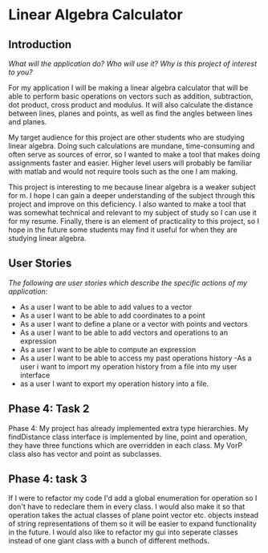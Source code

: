 # Linear Algebra Calculator

## Introduction

*What will the application do? Who will use it? Why is this project of interest to you?*

For my application I will be making a linear algebra calculator that will be able to perform basic operations on 
vectors such as addition, subtraction, dot product, cross product and modulus. It will also calculate the distance
 between lines, planes and points, as well as find the angles between lines and planes. 
 
 My target audience for this project are other students who are studying linear 
 algebra. Doing such calculations are mundane, time-consuming and often serve as sources of error, so I wanted to 
 make a tool that makes doing assignments faster and easier. Higher level users will probably be familiar with matlab
 and would not require tools such as the one I am making.
  
 This project is interesting to me because linear algebra is a weaker subject for m. I hope I can gain a deeper 
 understanding of the subject through this project and improve on this deficiency. I also wanted to make a tool that
 was somewhat technical and relevant to my subject of study so I can use it for my resume. Finally, there is an 
 element of practicality to this project, so I hope in the future some students may find it useful for when they are
 studying linear algebra. 
 
 ## User Stories
*The following are user stories which describe the specific actions of my application:*

- As a user I want to be able to add values to a vector
- As a user I want to be able to add coordinates to a point
- As a user I want to define a plane or a vector with points and vectors
- As a user I want to be able to add vectors and operations to an expression
- As a user I want to be able to compute an expression 
- As a user I want to be able to access my past operations history
-As a user i want to import my operation history from a file into my user interface
- as a user I want to export my operation history into a file. 
 ## Phase 4: Task 2
Phase 4: My project has already implemented extra type hierarchies. My findDistance class interface is implemented by 
line, point and operation, they have three functions which are overridden in each class.
My VorP class also has vector and point as subclasses. 

## Phase 4: task 3
If I were to refactor my code I'd add a global enumeration for operation so I don't have to redeclare them in every 
class. I would also make it so that operation takes the actual classes of plane point vector etc. objects instead of
string representations of them so it will be easier to expand functionality in the future. I would also like to refactor
my gui into seperate classes instead of one giant class with a bunch of different methods. 